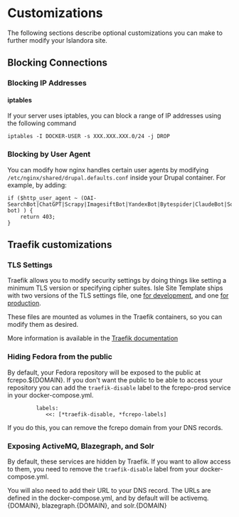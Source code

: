# Customizations

The following sections describe optional customizations you can make to further modify your Islandora site.

## Blocking Connections

### Blocking IP Addresses

#### iptables

If your server uses iptables, you can block a range of IP addresses using the following command

`iptables -I DOCKER-USER -s XXX.XXX.XXX.0/24 -j DROP`

### Blocking by User Agent

You can modify how nginx handles certain user agents by modifying `/etc/nginx/shared/drupal.defaults.conf` inside your Drupal container. For example, by adding:
```
if ($http_user_agent ~ (OAI-SearchBot|ChatGPT|Scrapy|ImagesiftBot|YandexBot|Bytespider|ClaudeBot|Sogou|SemrushBot|AcademicBotRTU|PetalBot|GPTBot|DataForSeoBot|test-bot) ) {
    return 403;
}
```

## Traefik customizations

### TLS Settings

Traefik allows you to modify security settings by doing things like setting a minimum TLS version or specifying cipher suites. Isle Site Template ships with two versions of the TLS settings file, one [for development](https://github.com/Islandora-Devops/isle-site-template/blob/main/dev-tls.yml), and one [for production](https://github.com/Islandora-Devops/isle-site-template/blob/main/prod-tls.yml).

These files are mounted as volumes in the Traefik containers, so you can modify them as desired.

More information is available in the [Traefik documentation](https://doc.traefik.io/traefik/https/tls/#tls-options)

### Hiding Fedora from the public

By default, your Fedora repository will be exposed to the public at fcrepo.${DOMAIN}. If you don't want the public to be able to access your repository you can add the `traefik-disable` label to the fcrepo-prod service in your docker-compose.yml.

```
         labels:
            <<: [*traefik-disable, *fcrepo-labels]
```

If you do this, you can remove the fcrepo domain from your DNS records.

### Exposing ActiveMQ, Blazegraph, and Solr

By default, these services are hidden by Traefik. If you want to allow access to them, you need to remove the `traefik-disable` label from your docker-compose.yml.

You will also need to add their URL to your DNS record. The URLs are defined in the docker-compose.yml, and by default will be activemq.{DOMAIN}, blazegraph.{DOMAIN}, and solr.{DOMAIN}
